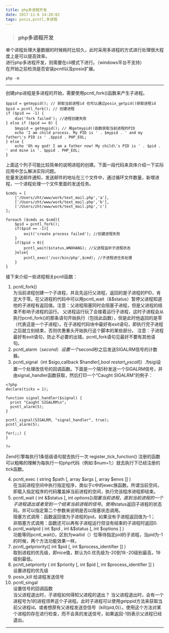 ```yaml
---
title: php多进程开发
date: 2017-11-6 14:20:02
tags: posix,pcntl,多进程
---
```


> ### php多进程开发

单个进程处理大量数据的时候耗时比较久，此时采用多进程的方式进行处理很大程度上是可以提高效率。  
进行php多进程开发，则需要在cli模式下进行。（windows平台不支持）  
在开始之前检测是否安装pcntl以及posix扩展。  
```
php -m
```
---
创建php进程是多进程的开始，需要使用pcntl_fork()函数来产生子进程。  
```
$ppid = getmypid(); // 获取当前进程id 也可以通过posix_getpid()获取进程id
$pid = pcntl_fork(); // 创建进程
if ($pid == -1) {
    die('fork failed'); //进程创建失败
} else if ($pid == 0) {
    $mypid = getmypid(); // 用getmypid()函数获取当前进程的PID
    echo 'I am child process. My PID is ' . $mypid . ' and my father\'s PID is ' .$ppid . PHP_EOL;
} else {
    echo 'Oh my god! I am a father now! My child\'s PID is ' . $pid . ' and mine is '. $ppid . PHP_EOL;
}
```
上面这个列子可能比较简单的说明进程的创建。下面一段代码来具体介绍一下实际应用中怎么解决实际问题。  
批量发送邮件通知，发送邮件的地址在三个文件中，通过循环文件数量，新增进程，一个进程处理一个文件里面的发送任务。

```
$cmds = [
    ['/Users/zht/www/work/text_mail.php','a'],
    ['/Users/zht/www/work/text_mail.php','b'],
    ['/Users/zht/www/work/text_mail.php','c']
];

foreach ($cmds as $cmd){
    $pid = pcntl_fork();
    if($pid == -1){
        exit('create process failed'); //创建进程失败
    }
    if($pid > 0){
        pcntl_wait($status,WNOHANG); //父进程监听子进程状态
    }else{
        pcntl_exec('/usr/bin/php',$cmd); //子进程进任务处理
    }
}
```

接下来介绍一些进程相关pcntl函数：  
1. pcntl_fork()   
为当前进程创建一个子进程，并且先运行父进程，返回的是子进程的PID，肯定大于零。在父进程的代码中可以用pcntl_wait（&$status）暂停父进程知道他的子进程有返回值。注意：父进程阻塞同时会阻塞子进程，但是父进程的结束不影响子进程的运行。
父进程运行玩了会接着运行子进程，这时子进程会从执行pcntl_fork()的那条语句开始执行（包括此函数），但是此时他返回的是零（代表这是一个子进程）。在子进程代码块中最好有exit语句，即执行完子进程之后就立刻结束，否则优惠重头开始执行这个脚本的某些部分。
注意：子进程最好有exit语句，防止不必要的出错。pcntl_fork语句见最好不要有其他语句。  
2. pcntl_alarm（$second）  
设置一个$second秒之后发送SIGALRM信号的计数器。
3. pcntl_signal（int $sigo,callback $handler[,bool $restart_syscall]）  
为$sigi设置一个处理改信号的回调函数。下面是一个隔5秒发送一个SIGALRM信号，并由signal_handler函数获取，然后打印一个“Caught SIGALRM”的例子：  

```
<?php
declare(ticks = 1);

function signal_handler($signal) {
  print "Caught SIGALRM\n";
  pcntl_alarm(5);
}

pcntl_signal(SIGALRM, "signal_handler", true);
pcntl_alarm(5);

for(;;) {
}

?>
```  
Zend引擎每执行1条低级语句就去执行一次 register_tick_function() 注册的函数
可以粗略的理解为每执行一句php代码（例如:$num=1;）就去执行下已经注册的tick函数。  

4. pcntl_exec ( string $path [, array $args [, array $envs ]] )  
在当前进程空间中执行指定程序，类似于c中的exec族函数。所谓当前空间，即载入指定程序的代码覆盖掉当前进程的空间，执行完该程序进程即结束。
5. pcntl_wait ( int &$status [, int $options ] )  
阻塞当前进程，直到当前进程的一个子进程退出或者受到一个结束当前进程的信号。使用$status返回子进程的状态码，并可以指定第二个参数来说明是否以阻塞状态调用。  
阻塞方式调用：函数返回值为子进程的pid，如果没有子进程返回值为-1；  
非阻塞方式调用：函数还可以再有子进程运行但没有结束的子进程时返回0.
6. pcntl_waitpid ( int $pid , int &$status [, int $options ] )  
功能等同pcntl_wait()，区别为waitid（）位等待指定pid的子进程，当pid为-1的时候，两个方法功能效果一样。  
7. pcntl_getpriority([ int $pid [, int $process_identifier ]] )  
取到进程的优先级，即nice值，默认为0.优先级为-20到19.-20级别最高，19级别最低。
8. pcntl_setpriority ( int $priority [, int $pid [, int $process_identifier ]] )  
设置进程的优先级
9. posix_kill
给进程发送信号
10.  pcntl_singal  
设置信号的回调函数  
当父进程退出时，子进程如何得知父进程的退出？
当父进程退出时，会有一个进程号为1的进程领养这个子进程。此时子进程可以使用getppid方法来获取当前父进程id。或者想原有父进程发送空信号（kill(pid,0)）。使用这个方法对某个进程的存在进行检查，而不会真的发送信号，如果返回-1则表示父进程已经退出。  

---

